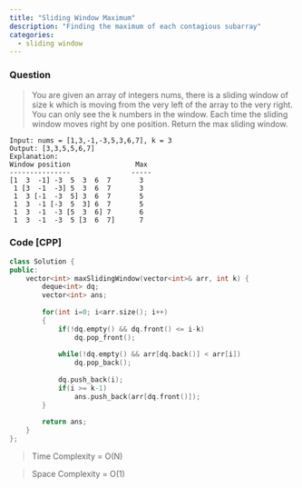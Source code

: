 ```yaml
---
title: "Sliding Window Maximum"
description: "Finding the maximum of each contagious subarray"
categories:
  - sliding window
---
```


### Question

> You are given an array of integers nums, there is a sliding window of size k which is moving from the very left of the array to the very right. You can only see the k numbers in the window. Each time the sliding window moves right by one position.
> Return the max sliding window.

```
Input: nums = [1,3,-1,-3,5,3,6,7], k = 3
Output: [3,3,5,5,6,7]
Explanation: 
Window position                Max
---------------               -----
[1  3  -1] -3  5  3  6  7       3
 1 [3  -1  -3] 5  3  6  7       3
 1  3 [-1  -3  5] 3  6  7       5
 1  3  -1 [-3  5  3] 6  7       5
 1  3  -1  -3 [5  3  6] 7       6
 1  3  -1  -3  5 [3  6  7]      7
```

### Code [CPP]

```cpp
class Solution {
public:
    vector<int> maxSlidingWindow(vector<int>& arr, int k) {
        deque<int> dq;
        vector<int> ans;
        
        for(int i=0; i<arr.size(); i++)
        {
            if(!dq.empty() && dq.front() <= i-k)
                dq.pop_front();
            
            while(!dq.empty() && arr[dq.back()] < arr[i])
                dq.pop_back();
            
            dq.push_back(i);
            if(i >= k-1)
                ans.push_back(arr[dq.front()]);
        }
        
        return ans;
    }
};

```


> Time Complexity = O(N)

> Space Complexity = O(1)
